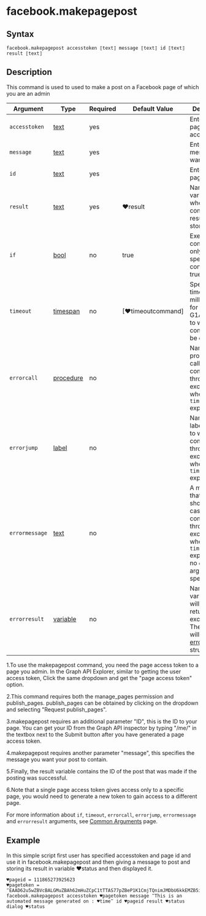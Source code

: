 # facebook.makepagepost

## Syntax

```G1ANT
facebook.makepagepost accesstoken ⟦text⟧ message ⟦text⟧ id ⟦text⟧ result ⟦text⟧
```

## Description

This command is used to used to make a post on a Facebook page of which you are an admin

| Argument | Type | Required | Default Value | Description |
| -------- | ---- | -------- | ------------- | ----------- |
| `accesstoken`          | [text](https://manual.g1ant.com/link/G1ANT.Language/G1ANT.Language/Structures/TextStructure.md)      |yes       |                                                             |Enter the page accesstoken           |
|  `message`             | [text](https://manual.g1ant.com/link/G1ANT.Language/G1ANT.Language/Structures/TextStructure.md)      |yes    |                                                            |Enter the message you want to post    |
| `id`                      | [text](https://manual.g1ant.com/link/G1ANT.Language/G1ANT.Language/Structures/TextStructure.md)   |yes    |                                                          | Enter the page id |
|  `result`       | [text](https://manual.g1ant.com/link/G1ANT.Language/G1ANT.Language/Structures/TextStructure.md)  |yes   | ♥result   |Name of a variable where the command's result will be stored |
| `if`             | [bool](https://manual.g1ant.com/link/G1ANT.Language/G1ANT.Language/Structures/BooleanStructure.md)     | no       | true                                                        | Executes the command only if a specified condition is true   |
| `timeout`        | [timespan](https://manual.g1ant.com/link/G1ANT.Language/G1ANT.Language/Structures/TimeSpanStructure.md)  | no       | [♥timeoutcommand]| Specifies time in milliseconds for G1ANT.Robot to wait for the command to be executed |
| `errorcall`      | [procedure](https://manual.g1ant.com/link/G1ANT.Language/G1ANT.Language/Structures/ProcedureStructure.md)| no       |                                                             | Name of a procedure to call when the command throws an exception or when a given `timeout` expires |
| `errorjump`      | [label](https://manual.g1ant.com/link/G1ANT.Language/G1ANT.Language/Structures/LabelStructure.md)    | no       |                                                             | Name of the label to jump to when the command throws an exception or when a given `timeout` expires |
| `errormessage`   | [text](https://manual.g1ant.com/link/G1ANT.Language/G1ANT.Language/Structures/TextStructure.md)     | no       |                                                             | A message that will be shown in case the command throws an exception or when a given `timeout` expires, and no `errorjump` argument is specified |
| `errorresult`    | [variable](https://manual.g1ant.com/link/G1ANT.Language/G1ANT.Language/Structures/VariableStructure.md) | no       |                                                             | Name of a variable that will store the returned exception. The variable will be of [error](https://manual.g1ant.com/link/G1ANT.Language/G1ANT.Language/Structures/ErrorStructure.md) structure  |

1.To use the makepagepost command, you need the page access token to a page you admin. In the Graph API Explorer, similar to getting the user access token, Click the same dropdown and get the "page access token" option.

2.This command requires both the manage_pages permission and publish_pages. publish_pages can be obtained by clicking on the dropdown and selecting "Request publish_pages".

3.makepagepost requires an additional parameter "ID", this is the ID to your page. You can get your ID from the Graph API inspector by typing "/me/" in the textbox next to the Submit button after you have generated a page access token.

4.makepagepost requires another parameter "message", this specifies the message you want your post to contain.

5.Finally, the result variable contains the ID of the post that was made if the posting was successful.

6.Note that a single page access token gives access only to a specific page, you would need to generate a new token to gain access to a different page.

For more information about `if`, `timeout`, `errorcall`, `errorjump`, `errormessage` and `errorresult` arguments, see [Common Arguments](https://manual.g1ant.com/link/G1ANT.Manual/appendices/common-arguments.md) page.

## Example

In this simple script first user has specified accesstoken and page id and use it in facebook.makepagepost and then giving a message to post and storing its result in variable ♥status and then displayed it.

```G1ANT
♥pageid = 111865273925623
♥pagetoken = ‴EAAD62u5wZBVcBALGMuZBAh62mHuZCpC1tTTAS77pZBeP1K1CmjTQnimJMDbU6kkEMZB5iHmf6qZBTOBpwNY8RYuqWBCCifH4VpflQFYieKMm2qZA43igHdhLaJzVbHBTyUH04999jMTSZCjNsGhEuNLFT8fZCmfnP7AZB3MOLo6gwbozkm3zSvBn08DPj4bPczzPWqdZBAelTGyLMHb3LkmIPeG‴
facebook.makepagepost accesstoken ♥pagetoken message ‴This is an automated message generated on : ♥time‴ id ♥pageid result ♥status
dialog ♥status

```
